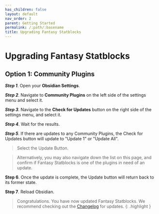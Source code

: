 ```yaml
---
has_children: false
layout: default
nav_order: 2
parent: Getting Started
permalink: /:path/:basename
title: Upgrading Fantasy Statblocks
---
```


# Upgrading Fantasy Statblocks

## Option 1: Community Plugins

***Step 1***. Open your **Obsidian Settings**.

***Step 2***. Navigate to **Community Plugins** on the left side of the settings menu and select it.

***Step 3***. Navigate to the **Check for Updates** button on the right side of the settings menu, and select it.

***Step 4***. Wait for the results. 

**_Step 5_**. If there are updates to any Community Plugins, the Check for Updates button will update to "Update 1" or "Update All". 

> Select the Update Button.

> Alternatively, you may also navigate down the list on this page, and confirm if Fantasy Statblocks is one of the plugins in need of an update. 

**Step 6**. Once the update is complete, the Update button will return back to its former state.

**Step 7**. Reload Obsidian.

> Congratulations. You have now updated Fantasy Statblocks. 
> We recommend checking out the [Changelog](CHANGELOG.md) for updates. 
{: .highlight }
